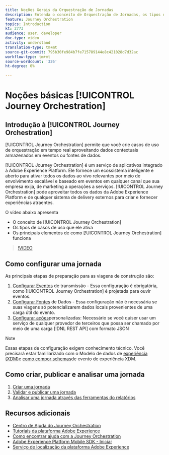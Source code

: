 ```yaml
---
title: Noções Gerais da Orquestração de Jornadas
description: Entenda o conceito de Orquestração de Jornadas, os tipos de casos de uso que ele permite e os elementos-chave de como a Orquestração de Jornadas funciona.
feature: Journey Orchestration
topics: Introduction
kt: 2773
audience: user, developer
doc-type: video
activity: understand
translation-type: tm+mt
source-git-commit: 795b30fe984b7fe715789144e8c421028d7d32ac
workflow-type: tm+mt
source-wordcount: '326'
ht-degree: 0%

---
```



# Noções básicas [!UICONTROL Journey Orchestration]

## Introdução à [!UICONTROL Journey Orchestration]

[!UICONTROL Journey Orchestration] permite que você crie casos de uso de orquestração em tempo real aproveitando dados contextuais armazenados em eventos ou fontes de dados.

[!UICONTROL Journey Orchestration] é um serviço de aplicativos integrado à Adobe Experience Platform. Ele fornece um ecossistema inteligente e aberto para ativar todos os dados ao vivo relevantes por meio de envolvimento escalável e baseado em eventos em qualquer canal que sua empresa exija, de marketing a operações a serviços. [!UICONTROL Journey Orchestration] pode aproveitar todos os dados da Adobe Experience Platform e de qualquer sistema de delivery externos para criar e fornecer experiências atraentes.

O vídeo abaixo apresenta

* O conceito de [!UICONTROL Journey Orchestration]
* Os tipos de casos de uso que ele ativa
* Os principais elementos de como [!UICONTROL Journey Orchestration] funciona

>[!VIDEO](https://video.tv.adobe.com/v/29307?quality=12)

## Como configurar uma jornada

As principais etapas de preparação para as viagens de construção são:

1. [Configurar Eventos](/help/configuring-journey-orchestration/configure-streaming-events.md) de transmissão - Essa configuração é obrigatória, como [!UICONTROL Journey Orchestration] é projetada para ouvir eventos.
2. [Configurar Fontes](/help/configuring-journey-orchestration/configure-data-sources.md) de Dados - Essa configuração não é necessária se suas viagens só potencializarem dados locais provenientes de uma carga útil do evento.
3. [Configurar ações](/help/configuring-journey-orchestration/configure-actions.md)personalizadas: Necessário se você quiser usar um serviço de qualquer provedor de terceiros que possa ser chamado por meio de uma carga [!DNL REST API] com formato JSON

>[!NOTE]
>Essas etapas de configuração exigem conhecimento técnico. Você precisará estar familiarizado com o Modelo de dados de [experiência (XDM)](https://docs.adobe.com/content/help/en/platform-learn/tutorials/schemas/understanding-the-xdm-system-and-experience-data-model.html)e [como compor schemas](https://docs.adobe.com/content/help/en/platform-learn/tutorials/schemas/create-your-first-schema-with-out-of-the-box-components.html)de evento de experiência XDM.

## Como criar, publicar e analisar uma jornada

1. [Criar uma jornada](/help/create-a-journey.md)
2. [Validar e publicar uma jornada](/help/validate-and-publish-a-journey.md)
3. [Analisar uma jornada através das ferramentas do relatórios](/help/analyze-a-journey-via-reporting-tools.md)

## Recursos adicionais

* [Centro de Ajuda do Journey Orchestration](https://docs.adobe.com/content/help/en/journeys/using/journey-orchestration-home.html)
* [Tutoriais da plataforma Adobe Experience](https://docs.adobe.com/content/help/en/platform-learn/tutorials/overview.html)
* [Como encontrar ajuda com a Journey Orchestration](/help/understanding-journey-orchestration.md)
* [Adobe Experience Platform Mobile SDK - Iniciar](https://docs.adobe.com/content/help/en/core-services-learn/tutorials/launch-mobile/understanding-the-mobile-sdks.html)
* [Serviço de localização da plataforma Adobe Experience](https://docs.adobe.com/content/help/en/places/using/home.html)
